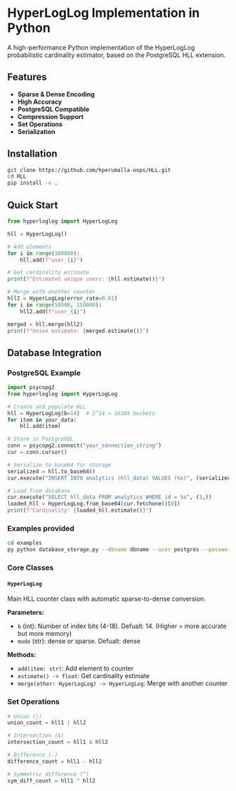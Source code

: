 # HyperLogLog Implementation in Python

A high-performance Python implementation of the HyperLogLog probabilistic cardinality estimator, based on the PostgreSQL HLL extension.

##  Features

- **Sparse & Dense Encoding**
- **High Accuracy**
- **PostgreSQL Compatible**
- **Compression Support**
- **Set Operations**
- **Serialization**
  
## Installation

```bash
git clone https://github.com/hperumalla-oops/HLL.git
cd HLL
pip install -e .
```

##  Quick Start

```python
from hyperloglog import HyperLogLog

hll = HyperLogLog()

# Add elements
for i in range(100000):
    hll.add(f"user_{i}")

# Get cardinality estimate
print(f"Estimated unique users: {hll.estimate()}")

# Merge with another counter
hll2 = HyperLogLog(error_rate=0.01)
for i in range(50000, 150000):
    hll2.add(f"user_{i}")

merged = hll.merge(hll2)
print(f"Union estimate: {merged.estimate()}")
```

## Database Integration

### PostgreSQL Example
```python
import psycopg2
from hyperloglog import HyperLogLog

# Create and populate HLL
hll = HyperLogLog(b=14)  # 2^14 = 16384 buckets
for item in your_data:
    hll.add(item)

# Store in PostgreSQL
conn = psycopg2.connect("your_connection_string")
cur = conn.cursor()

# Serialize to base64 for storage
serialized = hll.to_base64()
cur.execute("INSERT INTO analytics (hll_data) VALUES (%s)", (serialized,))

# Load from database
cur.execute("SELECT hll_data FROM analytics WHERE id = %s", (1,))
loaded_hll = HyperLogLog.from_base64(cur.fetchone()[0])
print(f"Cardinality: {loaded_hll.estimate()}")
```
### Examples provided
```bash
cd examples
py python database_storage.py --dbname dbname --user postgres --password pwd --host localhost --port 5432
```


### Core Classes

#### `HyperLogLog`
Main HLL counter class with automatic sparse-to-dense conversion.

**Parameters:**
- `b` (int): Number of index bits (4-18). Defualt: 14.
   (Higher = more accurate but more memory)
- `mode` (str): dense or sparse. Defualt: dense

**Methods:**
- `add(item: str)`: Add element to counter
- `estimate() -> float`: Get cardinality estimate
- `merge(other: HyperLogLog) -> HyperLogLog`: Merge with another counter


### Set Operations

```python
# Union (|)
union_count = hll1 | hll2

# Intersection (&)  
intersection_count = hll1 & hll2

# Difference (-)
difference_count = hll1 - hll2

# Symmetric difference (^)
sym_diff_count = hll1 ^ hll2
```
